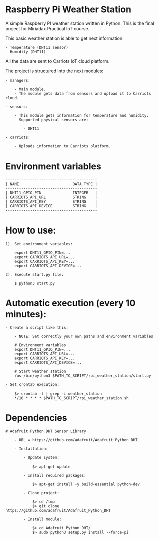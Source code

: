 # Raspberry Pi Weather Station
A simple Raspberry PI weather station written in Python. This is the final project for Miriadax Practical IoT course.

This basic weather station is able to get next information:

    - Temperature (DHT11 sensor)
    - Humidity (DHT11)
   
All the data are sent to Carriots IoT cloud platform.

The project is structured into the next modules:

    - managers:
    
        - Main module.
        - The module gets data from sensors and upload it to Carriots cloud.
        
    - sensors:
    
        - This module gets information for temperature and humidity.
        - Supported physical sensors are:
        
            - DHT11
    
    - carriots:
    
        - Uploads information to Carriots platform.
        
# Environment variables

    -----------------------------------------
    | NAME                        DATA TYPE |
    -----------------------------------------
    | DHT11_GPIO_PIN              INTEGER   |
    | CARRIOTS_API_URL            STRING    |
    | CARRIOTS_API_KEY            STRING    |
    | CARRIOTS_API_DEVICE         STRING    |
    -----------------------------------------

# How to use:
    
    1). Set environment variables:
   
        export DHT11_GPIO_PIN=...
        export CARRIOTS_API_URL=...
        export CARRIOTS_API_KEY=...
        export CARRIOTS_API_DEVICE=...
     
    2). Execute start.py file:
    
        $ python3 start.py
        
# Automatic execution (every 10 minutes):

    - Create a script like this:
    
        - NOTE: Set correctly your own paths and environment variables
    
        # Environment variables
        export DHT11_GPIO_PIN=...
        export CARRIOTS_API_URL=...
        export CARRIOTS_API_KEY=...
        export CARRIOTS_API_DEVICE=...
          
        # Start weather station
        /usr/bin/python3 $PATH_TO_SCRIPT/rpi_weather_station/start.py
            
    - Set crontab execution:
     
        $> crontab -l | grep -i weather_station
        */10 * * * * $PATH_TO_SCRIPT/rpi_weather_station.sh
   
# Dependencies

    # Adafruit Python DHT Sensor Library
    
        - URL = https://github.com/adafruit/Adafruit_Python_DHT
    
        - Installation:
        
            - Update system:
        
                $> apt-get update
                
            - Install required packages:
            
                $> apt-get install -y build-essential python-dev
            
            - Clone project:
            
                $> cd /tmp
                $> git clone https://github.com/adafruit/Adafruit_Python_DHT
                
            - Install module: 
            
                $> cd Adafruit_Python_DHT/
                $> sudo python3 setup.py install --force-pi
                

            